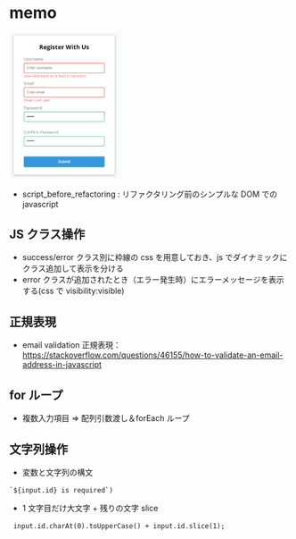 # memo

<img src="https://github.com/endw0901/javascript/blob/main/form-validator/img.png" width="40%">

- script_before_refactoring : リファクタリング前のシンプルな DOM での javascript

## JS クラス操作

- success/error クラス別に枠線の css を用意しておき、js でダイナミックにクラス追加して表示を分ける
- error クラスが追加されたとき（エラー発生時）にエラーメッセージを表示する(css で visibility:visible)

## 正規表現

- email validation 正規表現：
  https://stackoverflow.com/questions/46155/how-to-validate-an-email-address-in-javascript

## for ループ

- 複数入力項目 => 配列引数渡し＆forEach ループ

## 文字列操作

- 変数と文字列の構文

```
`${input.id} is required`)
```

- 1 文字目だけ大文字 + 残りの文字 slice

```
 input.id.charAt(0).toUpperCase() + input.id.slice(1);
```
